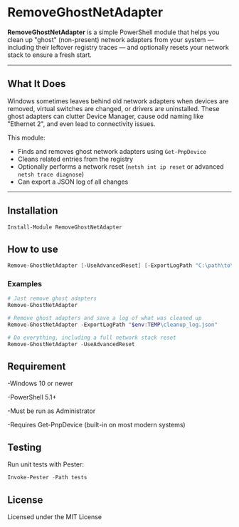 # RemoveGhostNetAdapter

**RemoveGhostNetAdapter** is a simple PowerShell module that helps you clean up "ghost" (non-present) network adapters from your system — including their leftover registry traces — and optionally resets your network stack to ensure a fresh start.

---

## What It Does

Windows sometimes leaves behind old network adapters when devices are removed, virtual switches are changed, or drivers are uninstalled. These ghost adapters can clutter Device Manager, cause odd naming like "Ethernet 2", and even lead to connectivity issues.

This module:

- Finds and removes ghost network adapters using `Get-PnpDevice`
- Cleans related entries from the registry
- Optionally performs a network reset (`netsh int ip reset` or advanced `netsh trace diagnose`)
- Can export a JSON log of all changes

---

## Installation

```powershell
Install-Module RemoveGhostNetAdapter
```

## How to use
```powershell
Remove-GhostNetAdapter [-UseAdvancedReset] [-ExportLogPath "C:\path\to\log.json"]
```
### Examples

```powershell
# Just remove ghost adapters
Remove-GhostNetAdapter

# Remove ghost adapters and save a log of what was cleaned up
Remove-GhostNetAdapter -ExportLogPath "$env:TEMP\cleanup_log.json"

# Do everything, including a full network stack reset
Remove-GhostNetAdapter -UseAdvancedReset

```

## Requirement

-Windows 10 or newer

-PowerShell 5.1+

-Must be run as Administrator

-Requires Get-PnpDevice (built-in on most modern systems)

## Testing

Run unit tests with Pester:
```Powershell
Invoke-Pester -Path tests
```

## License
Licensed under the MIT License